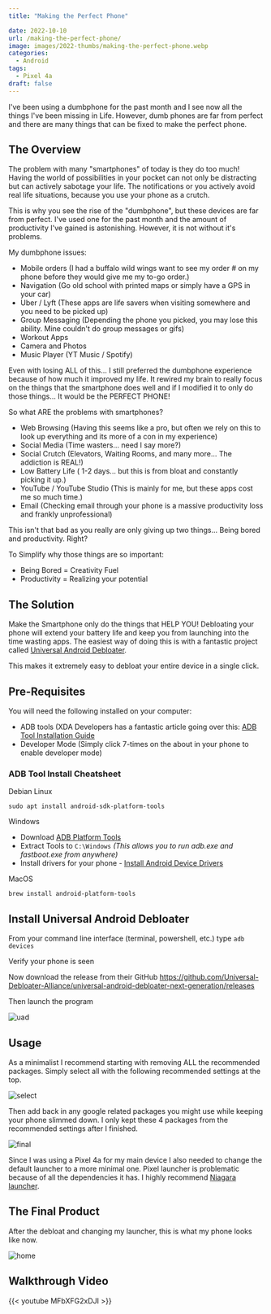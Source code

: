 ```yaml
---
title: "Making the Perfect Phone"

date: 2022-10-10
url: /making-the-perfect-phone/
image: images/2022-thumbs/making-the-perfect-phone.webp
categories:
  - Android
tags:
  - Pixel 4a
draft: false
---
```

I've been using a dumbphone for the past month and I see now all the things I've been missing in Life. However, dumb phones are far from perfect and there are many things that can be fixed to make the perfect phone.
<!--more-->

## The Overview

The problem with many "smartphones" of today is they do too much! Having the world of possibilities in your pocket can not only be distracting but can actively sabotage your life. The notifications or you actively avoid real life situations, because you use your phone as a crutch. 

This is why you see the rise of the "dumbphone", but these devices are far from perfect. I've used one for the past month and the amount of productivity I've gained is astonishing. However, it is not without it's problems. 

My dumbphone issues:
- Mobile orders (I had a buffalo wild wings want to see my order # on my phone before they would give me my to-go order.)
- Navigation (Go old school with printed maps or simply have a GPS in your car)
- Uber / Lyft (These apps are life savers when visiting somewhere and you need to be picked up)
- Group Messaging (Depending the phone you picked, you may lose this ability. Mine couldn't do group messages or gifs)
- Workout Apps
- Camera and Photos
- Music Player (YT Music / Spotify)

Even with losing ALL of this... I still preferred the dumbphone experience because of how much it improved my life. It rewired my brain to really focus on the things that the smartphone does well and if I modified it to only do those things... It would be the PERFECT PHONE!

So what ARE the problems with smartphones?
- Web Browsing (Having this seems like a pro, but often we rely on this to look up everything and its more of a con in my experience) 
- Social Media (Time wasters... need I say more?)
- Social Crutch (Elevators, Waiting Rooms, and many more... The addiction is REAL!)
- Low Battery Life ( 1-2 days... but this is from bloat and constantly picking it up.)
- YouTube / YouTube Studio (This is mainly for me, but these apps cost me so much time.)
- Email (Checking email through your phone is a massive productivity loss and frankly unprofessional)

This isn't that bad as you really are only giving up two things... Being bored and productivity. Right?

To Simplify why those things are so important:
- Being Bored = Creativity Fuel
- Productivity = Realizing your potential

## The Solution

Make the Smartphone only do the things that HELP YOU! Debloating your phone will extend your battery life and keep you from launching into the time wasting apps. The easiest way of doing this is with a fantastic project called [Universal Android Debloater](https://github.com/0x192/universal-android-debloater). 

This makes it extremely easy to debloat your entire device in a single click. 

## Pre-Requisites

You will need the following installed on your computer:
- ADB tools (XDA Developers has a fantastic article going over this: [ADB Tool Installation Guide](https://www.xda-developers.com/install-adb-windows-macos-linux/)
- Developer Mode (Simply click 7-times on the about in your phone to enable developer mode)

### ADB Tool Install Cheatsheet

Debian Linux
```
sudo apt install android-sdk-platform-tools
```

Windows

- Download [ADB Platform Tools](https://dl.google.com/android/repository/platform-tools-latest-windows.zip)
- Extract Tools to `C:\Windows` _(This allows you to run adb.exe and fastboot.exe from anywhere)_
- Install drivers for your phone - [Install Android Device Drivers](https://developer.android.com/studio/run/oem-usb#Drivers)

MacOS

```
brew install android-platform-tools
```

## Install Universal Android Debloater

From your command line interface (terminal, powershell, etc.) type `adb devices`

Verify your phone is seen

Now download the release from their GitHub <https://github.com/Universal-Debloater-Alliance/universal-android-debloater-next-generation/releases>

Then launch the program

![uad](/images/2022/android/uad.webp)

## Usage

As a minimalist I recommend starting with removing ALL the recommended packages. Simply select all with the following recommended settings at the top.

![select](/images/2022/android/select.webp)

Then add back in any google related packages you might use while keeping your phone slimmed down. I only kept these 4 packages from the recommended settings after I finished.

![final](/images/2022/android/final.webp)

Since I was using a Pixel 4a for my main device I also needed to change the default launcher to a more minimal one. Pixel launcher is problematic because of all the dependencies it has. I highly recommend [Niagara launcher](https://play.google.com/store/apps/details?id=bitpit.launcher&hl=en_US&gl=US). 

## The Final Product

After the debloat and changing my launcher, this is what my phone looks like now. 

![home](/images/2022/android/home.webp)

## Walkthrough Video

{{< youtube MFbXFG2xDJI >}}
